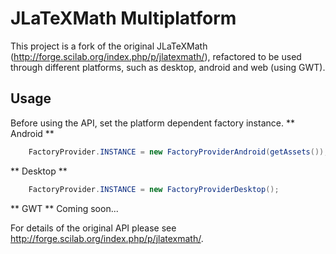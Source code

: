JLaTeXMath Multiplatform
===================

This project is a fork of the original JLaTeXMath (http://forge.scilab.org/index.php/p/jlatexmath/), refactored to be used through different platforms, such as desktop, android and web (using GWT).

Usage
-------------------

Before using the API, set the platform dependent factory instance.
** Android **
```java
	FactoryProvider.INSTANCE = new FactoryProviderAndroid(getAssets());
```
** Desktop **
```java
	FactoryProvider.INSTANCE = new FactoryProviderDesktop();
```
** GWT **
Coming soon...

For details of the original API please see http://forge.scilab.org/index.php/p/jlatexmath/.